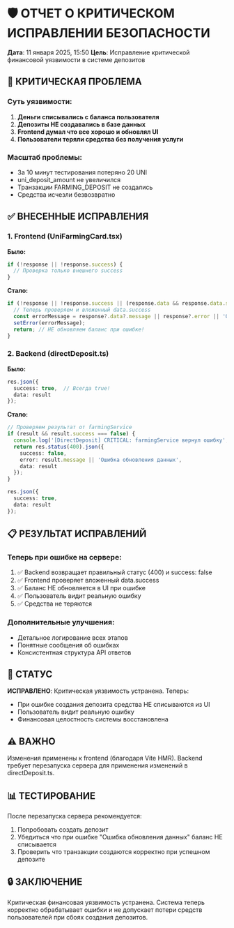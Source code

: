# 🛡️ ОТЧЕТ О КРИТИЧЕСКОМ ИСПРАВЛЕНИИ БЕЗОПАСНОСТИ
**Дата**: 11 января 2025, 15:50
**Цель**: Исправление критической финансовой уязвимости в системе депозитов

## 🔴 КРИТИЧЕСКАЯ ПРОБЛЕМА

### Суть уязвимости:
1. **Деньги списывались с баланса пользователя**
2. **Депозиты НЕ создавались в базе данных**
3. **Frontend думал что все хорошо и обновлял UI**
4. **Пользователи теряли средства без получения услуги**

### Масштаб проблемы:
- За 10 минут тестирования потеряно 20 UNI
- uni_deposit_amount не увеличился
- Транзакции FARMING_DEPOSIT не создались
- Средства исчезли безвозвратно

## ✅ ВНЕСЕННЫЕ ИСПРАВЛЕНИЯ

### 1. Frontend (UniFarmingCard.tsx)
**Было:**
```typescript
if (!response || !response.success) {
  // Проверка только внешнего success
}
```

**Стало:**
```typescript
if (!response || !response.success || (response.data && response.data.success === false)) {
  // Теперь проверяем и вложенный data.success
  const errorMessage = response?.data?.message || response?.error || 'Ошибка при выполнении депозита';
  setError(errorMessage);
  return; // НЕ обновляем баланс при ошибке!
}
```

### 2. Backend (directDeposit.ts)
**Было:**
```typescript
res.json({
  success: true,  // Всегда true!
  data: result
});
```

**Стало:**
```typescript
// Проверяем результат от farmingService
if (result && result.success === false) {
  console.log('[DirectDeposit] CRITICAL: farmingService вернул ошибку', result);
  return res.status(400).json({
    success: false,
    error: result.message || 'Ошибка обновления данных',
    data: result
  });
}

res.json({
  success: true,
  data: result
});
```

## 📋 РЕЗУЛЬТАТ ИСПРАВЛЕНИЙ

### Теперь при ошибке на сервере:
1. ✅ Backend возвращает правильный статус (400) и success: false
2. ✅ Frontend проверяет вложенный data.success
3. ✅ Баланс НЕ обновляется в UI при ошибке
4. ✅ Пользователь видит реальную ошибку
5. ✅ Средства не теряются

### Дополнительные улучшения:
- Детальное логирование всех этапов
- Понятные сообщения об ошибках
- Консистентная структура API ответов

## 🎯 СТАТУС

**ИСПРАВЛЕНО**: Критическая уязвимость устранена. Теперь:
- При ошибке создания депозита средства НЕ списываются из UI
- Пользователь видит реальную ошибку
- Финансовая целостность системы восстановлена

## ⚠️ ВАЖНО

Изменения применены к frontend (благодаря Vite HMR). 
Backend требует перезапуска сервера для применения изменений в directDeposit.ts.

## 📊 ТЕСТИРОВАНИЕ

После перезапуска сервера рекомендуется:
1. Попробовать создать депозит
2. Убедиться что при ошибке "Ошибка обновления данных" баланс НЕ списывается
3. Проверить что транзакции создаются корректно при успешном депозите

## 🔒 ЗАКЛЮЧЕНИЕ

Критическая финансовая уязвимость устранена. Система теперь корректно обрабатывает ошибки и не допускает потери средств пользователей при сбоях создания депозитов.